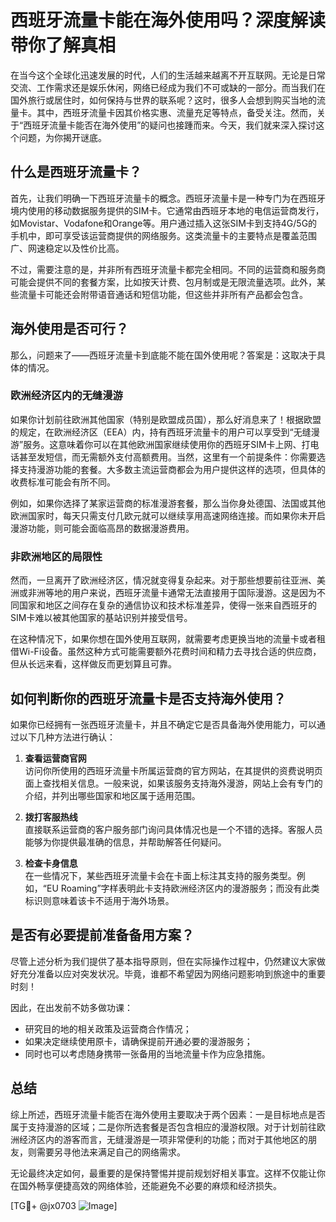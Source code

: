 # 西班牙流量卡能在海外使用吗？深度解读带你了解真相

在当今这个全球化迅速发展的时代，人们的生活越来越离不开互联网。无论是日常交流、工作需求还是娱乐休闲，网络已经成为我们不可或缺的一部分。而当我们在国外旅行或居住时，如何保持与世界的联系呢？这时，很多人会想到购买当地的流量卡。其中，西班牙流量卡因其价格实惠、流量充足等特点，备受关注。然而，关于“西班牙流量卡能否在海外使用”的疑问也接踵而来。今天，我们就来深入探讨这个问题，为你揭开谜底。

## 什么是西班牙流量卡？

首先，让我们明确一下西班牙流量卡的概念。西班牙流量卡是一种专门为在西班牙境内使用的移动数据服务提供的SIM卡。它通常由西班牙本地的电信运营商发行，如Movistar、Vodafone和Orange等。用户通过插入这张SIM卡到支持4G/5G的手机中，即可享受该运营商提供的网络服务。这类流量卡的主要特点是覆盖范围广、网速稳定以及性价比高。

不过，需要注意的是，并非所有西班牙流量卡都完全相同。不同的运营商和服务商可能会提供不同的套餐方案，比如按天计费、包月制或是无限流量选项。此外，某些流量卡可能还会附带语音通话和短信功能，但这些并非所有产品都会包含。

## 海外使用是否可行？

那么，问题来了——西班牙流量卡到底能不能在国外使用呢？答案是：这取决于具体的情况。

### 欧洲经济区内的无缝漫游

如果你计划前往欧洲其他国家（特别是欧盟成员国），那么好消息来了！根据欧盟的规定，在欧洲经济区（EEA）内，持有西班牙流量卡的用户可以享受到“无缝漫游”服务。这意味着你可以在其他欧洲国家继续使用你的西班牙SIM卡上网、打电话甚至发短信，而无需额外支付高额费用。当然，这里有一个前提条件：你需要选择支持漫游功能的套餐。大多数主流运营商都会为用户提供这样的选项，但具体的收费标准可能会有所不同。

例如，如果你选择了某家运营商的标准漫游套餐，那么当你身处德国、法国或其他欧洲国家时，每天只需支付几欧元就可以继续享用高速网络连接。而如果你未开启漫游功能，则可能会面临高昂的数据漫游费用。

### 非欧洲地区的局限性

然而，一旦离开了欧洲经济区，情况就变得复杂起来。对于那些想要前往亚洲、美洲或非洲等地的用户来说，西班牙流量卡通常无法直接用于国际漫游。这是因为不同国家和地区之间存在复杂的通信协议和技术标准差异，使得一张来自西班牙的SIM卡难以被其他国家的基站识别并接受信号。

在这种情况下，如果你想在国外使用互联网，就需要考虑更换当地的流量卡或者租借Wi-Fi设备。虽然这种方式可能需要额外花费时间和精力去寻找合适的供应商，但从长远来看，这样做反而更划算且可靠。

## 如何判断你的西班牙流量卡是否支持海外使用？

如果你已经拥有一张西班牙流量卡，并且不确定它是否具备海外使用能力，可以通过以下几种方法进行确认：

1. **查看运营商官网**  
   访问你所使用的西班牙流量卡所属运营商的官方网站，在其提供的资费说明页面上查找相关信息。一般来说，如果该服务支持海外漫游，网站上会有专门的介绍，并列出哪些国家和地区属于适用范围。

2. **拨打客服热线**  
   直接联系运营商的客户服务部门询问具体情况也是一个不错的选择。客服人员能够为你提供最准确的信息，并帮助解答任何疑问。

3. **检查卡身信息**  
   在一些情况下，某些西班牙流量卡会在卡面上标注其支持的服务类型。例如，“EU Roaming”字样表明此卡支持欧洲经济区内的漫游服务；而没有此类标识则意味着该卡不适用于海外场景。

## 是否有必要提前准备备用方案？

尽管上述分析为我们提供了基本指导原则，但在实际操作过程中，仍然建议大家做好充分准备以应对突发状况。毕竟，谁都不希望因为网络问题影响到旅途中的重要时刻！

因此，在出发前不妨多做功课：
- 研究目的地的相关政策及运营商合作情况；
- 如果决定继续使用原卡，请确保提前开通必要的漫游服务；
- 同时也可以考虑随身携带一张备用的当地流量卡作为应急措施。

## 总结

综上所述，西班牙流量卡能否在海外使用主要取决于两个因素：一是目标地点是否属于支持漫游的区域；二是你所选套餐是否包含相应的漫游权限。对于计划前往欧洲经济区内的游客而言，无缝漫游是一项非常便利的功能；而对于其他地区的朋友，则需要另寻他法来满足自己的网络需求。

无论最终决定如何，最重要的是保持警惕并提前规划好相关事宜。这样不仅能让你在国外畅享便捷高效的网络体验，还能避免不必要的麻烦和经济损失。

[TG💪+ @jx0703 ![Image](https://github.com/user-attachments/assets/dbca1d08-cadb-493c-b0ec-ad6f7a83f270)]